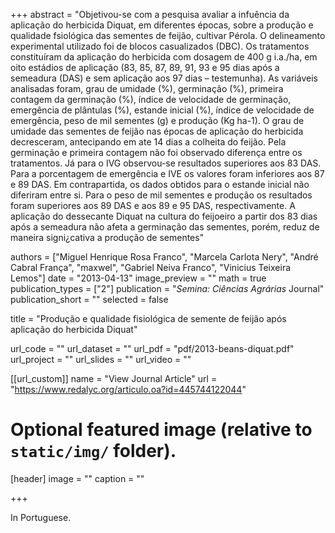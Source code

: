 +++
abstract = "Objetivou-se com a pesquisa avaliar a infuência da aplicação do herbicida Diquat, em diferentes épocas, sobre a produção e qualidade fsiológica das sementes de feijão, cultivar Pérola. O delineamento experimental utilizado foi de blocos casualizados (DBC). Os tratamentos constituíram da aplicação do herbicida com dosagem de 400 g i.a./ha, em oito estádios de aplicação (83, 85, 87, 89, 91, 93 e 95 dias após a semeadura (DAS) e sem aplicação aos 97 dias – testemunha). As variáveis analisadas foram, grau de umidade (%), germinação (%), primeira contagem da germinação (%), índice de velocidade de germinação, emergência de plântulas (%), estande inicial (%), índice de velocidade de emergência, peso de mil sementes (g) e produção (Kg ha-1). O grau de umidade das sementes de feijão nas épocas de aplicação do herbicida decresceram, antecipando em ate 14 dias a colheita do feijão. Pela germinação e primeira contagem não foi observado diferença entre os tratamentos. Já para o IVG observou-se resultados superiores aos 83 DAS. Para a porcentagem de emergência e IVE os valores foram inferiores aos 87 e 89 DAS. Em contrapartida, os dados obtidos para o estande inicial não diferiram entre si. Para o peso de mil sementes e produção os resultados foram superiores aos 89 DAS e aos 89 e 95 DAS, respectivamente. A aplicação do dessecante Diquat na cultura do feijoeiro a partir dos 83 dias após a semeadura não afeta a germinação das sementes, porém, reduz de maneira signi¿cativa a produção de sementes"

authors = ["Miguel Henrique Rosa Franco", "Marcela Carlota Nery", "André Cabral França", "maxwel", "Gabriel Neiva Franco", "Vinicius Teixeira Lemos"]
date = "2013-04-13"
image_preview = ""
math = true
publication_types = ["2"]
publication = "*Semina: Ciências Agrárias* Journal"
publication_short = ""
selected = false

title = "Produção e qualidade fisiológica de semente de feijão após aplicação do herbicida Diquat"

url_code = ""
url_dataset = ""
url_pdf = "pdf/2013-beans-diquat.pdf"
url_project = ""
url_slides = ""
url_video = ""

[[url_custom]]
name = "View Journal Article"
url = "https://www.redalyc.org/articulo.oa?id=445744122044"

# Optional featured image (relative to `static/img/` folder).
[header]
image = ""
caption = ""

+++

In Portuguese.

